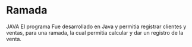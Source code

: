 # Ramada
JAVA
El programa Fue desarrollado en Java y permitia registrar clientes y ventas, para una ramada, la cual permitia calcular y dar un registro de la venta.
